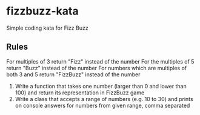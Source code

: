 # fizzbuzz-kata
Simple coding kata for Fizz Buzz

## Rules

For multiples of 3 return "Fizz" instead of the number
For the multiples of 5 return "Buzz" instead of the number
For numbers which are multiples of both 3 and 5 return "FizzBuzz" instead of the number

1. Write a function that takes one number (larger than 0 and lower than 100) and return its representation in FizzBuzz game
2. Write a class that accepts a range of numbers (e.g. 10 to 30) and prints on console answers for numbers from given range, comma separated

